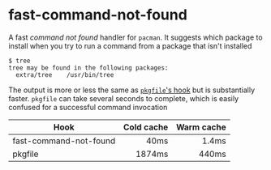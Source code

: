 # fast-command-not-found

A fast *command not found* handler for `pacman`. It suggests which package to
install when you try to run a command from a package that isn't installed

```
$ tree
tree may be found in the following packages:
  extra/tree    /usr/bin/tree
```

The output is more or less the same as [`pkgfile`'s hook](https://wiki.archlinux.org/title/Pkgfile#Command_not_found)
but is substantially faster. `pkgfile` can take several seconds to complete,
which is easily confused for a successful command invocation

| Hook                   | Cold cache | Warm cache |
| ---------------------- | ---------: | ---------: |
| fast-command-not-found | 40ms       | 1.4ms      |
| pkgfile                | 1874ms     | 440ms      |
